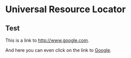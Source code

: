 # Universal Resource Locator

## Test

This is a link to <http://www.google.com>.

And here you can even click on the link to [Google](http://www.google.com).